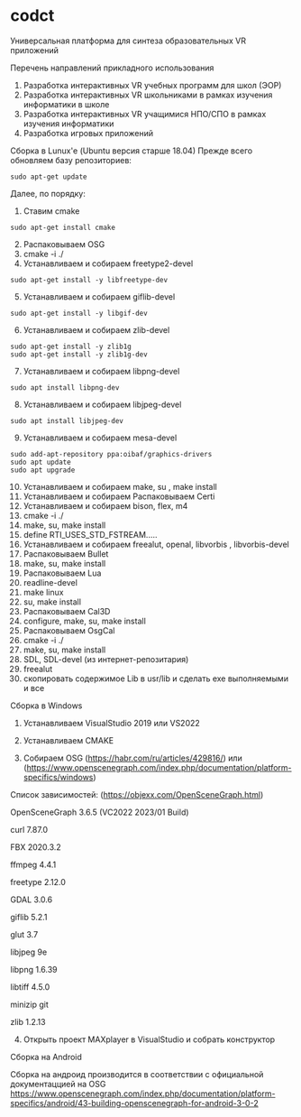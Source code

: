 # codct
Универсальная платформа для синтеза образовательных VR приложений


Перечень направлений прикладного использования

1. Разработка интерактивных  VR учебных программ для школ (ЭОР)
2. Разработка интерактивных  VR школьниками в рамках изучения информатики в школе
3. Разработка интерактивных  VR учащимися НПО/СПО в рамках изучения информатики
4. Разработка игровых приложений



Сборка в Lunux'е (Ubuntu версия старше 18.04)
Прежде всего обновляем базу репозиториев:
```
sudo apt-get update
```
Далее, по порядку:
1. Ставим cmake
```
sudo apt-get install cmake
```
2. Распаковываем OSG
3. cmake -i ./    
4. Устанавливаем и собираем freetype2-devel
```
sudo apt-get install -y libfreetype-dev
```
5. Устанавливаем и собираем giflib-devel
```
sudo apt-get install -y libgif-dev
```
6. Устанавливаем и собираем zlib-devel
```
sudo apt-get install -y zlib1g
sudo apt-get install -y zlib1g-dev
```
7. Устанавливаем и собираем libpng-devel
```
sudo apt install libpng-dev
```
8. Устанавливаем и собираем libjpeg-devel
```
sudo apt install libjpeg-dev
```
9. Устанавливаем и собираем mesa-devel
```
sudo add-apt-repository ppa:oibaf/graphics-drivers
sudo apt update
sudo apt upgrade
```
10. Устанавливаем и собираем make, su , make install
11. Устанавливаем и собираем Распаковываем Certi
12. Устанавливаем и собираем bison, flex, m4
13. cmake -i ./
14. make, su, make install
15. define RTI_USES_STD_FSTREAM.....
16. Устанавливаем и собираем  freealut, openal, libvorbis , libvorbis-devel
17. Распаковываем Bullet
19. make, su, make install
20. Распаковываем Lua
21. readline-devel
22. make linux
23. su, make install
24. Распаковываем Cal3D
26. configure, make, su, make install
27. Распаковываем OsgCal
29. cmake -i ./
30. make, su, make install
31. SDL, SDL-devel (из интернет-репозитария)
32. freealut
33. скопировать содержимое Lib в usr/lib и сделать exe выполняемыми и все

Сборка в Windows

1. Устанавливаем VisualStudio 2019 или VS2022

2. Устанавливаем CMAKE

3. Собираем OSG (https://habr.com/ru/articles/429816/) или (https://www.openscenegraph.com/index.php/documentation/platform-specifics/windows)

  Список зависимостей: (https://objexx.com/OpenSceneGraph.html)
  
  OpenSceneGraph 3.6.5 (VC2022 2023/01 Build)
  
  curl 7.87.0
  
  FBX 2020.3.2
  
  ffmpeg 4.4.1
  
  freetype 2.12.0
  
  GDAL 3.0.6
  
  giflib 5.2.1
  
  glut 3.7
  
  libjpeg 9e
  
  libpng 1.6.39
  
  libtiff 4.5.0
  
  minizip git
  
  zlib 1.2.13
  
4. Открыть проект MAXplayer в VisualStudio и собрать конструктор
   

Сборка на Android 

Сборка на андроид производится в соответствии с официальной документаццией на OSG
https://www.openscenegraph.com/index.php/documentation/platform-specifics/android/43-building-openscenegraph-for-android-3-0-2

